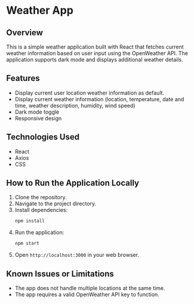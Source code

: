 # Weather App

## Overview
This is a simple weather application built with React that fetches current weather information based on user input using the OpenWeather API. The application supports dark mode and displays additional weather details.

## Features
- Display current user location weather information as default.
- Display current weather information (location, temperature, date and time, weather description, humidity, wind speed)
- Dark mode toggle
- Responsive design

## Technologies Used
- React
- Axios
- CSS

## How to Run the Application Locally
1. Clone the repository.
2. Navigate to the project directory.
3. Install dependencies:
    ```bash
    npm install
    ```
4. Run the application:
    ```bash
    npm start
    ```
5. Open `http://localhost:3000` in your web browser.

## Known Issues or Limitations
- The app does not handle multiple locations at the same time.
- The app requires a valid OpenWeather API key to function.

